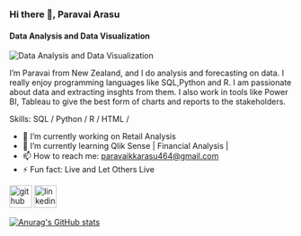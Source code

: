 ### Hi there 👋, Paravai Arasu
#### Data Analysis and Data Visualization
![Data Analysis and Data Visualization](https://content.techgig.com/thumb/msid-74489372,width-860,resizemode-4/5-Reasons-why-hackathons-are-ideal-to-hire-data-scientists.jpg?60122)

I’m Paravai from New Zealand, and I do analysis and forecasting on data. I really enjoy programming languages like SQL,Python and R. I am passionate about data 
and extracting insghts from them. I also work in tools like Power BI, Tableau to give the best form of charts and reports to the stakeholders.

Skills: SQL / Python / R / HTML /

- 🔭 I’m currently working on Retail Analysis 
- 🌱 I’m currently learning Qlik Sense | Financial Analysis | 
- 📫 How to reach me: paravaikkarasu464@gmail.com 
- ⚡ Fun fact: Live and Let Others Live 


[<img src='https://cdn.jsdelivr.net/npm/simple-icons@3.0.1/icons/github.svg' alt='github' height='40'>](https://github.com/Arasu464)  [<img src='https://cdn.jsdelivr.net/npm/simple-icons@3.0.1/icons/linkedin.svg' alt='linkedin' height='40'>](https://www.linkedin.com/in/linkedin.com/in/paravaiarasu/)  

[![Anurag's GitHub stats](https://github-readme-stats.vercel.app/api?username=Arasu464)](https://github.com/anuraghazra/github-readme-stats)
